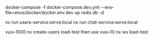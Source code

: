 docker-compose -f docker-compose.dev.yml --env-file=envs/docker/docker.env.dev up redis db -d

nx run users-service:serve:local
nx run chat-service:serve:local


vus=1000 nx create-users load-test
then use
vus=10 nx ws load-test

